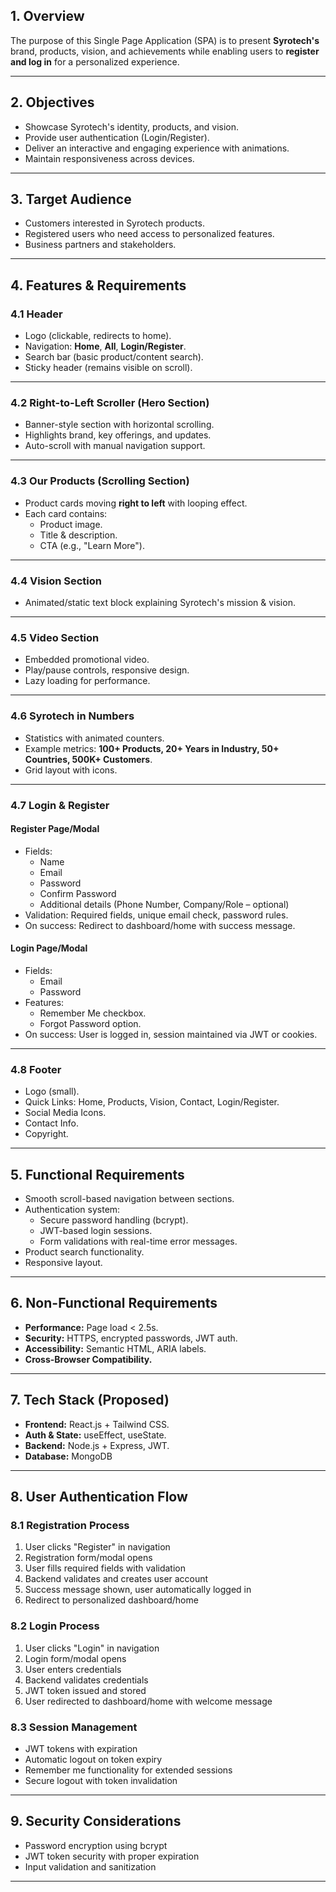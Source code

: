 
## 1. Overview

The purpose of this Single Page Application (SPA) is to present **Syrotech's** brand, products, vision, and achievements while enabling users to **register and log in** for a personalized experience.

---

## 2. Objectives

* Showcase Syrotech's identity, products, and vision.
* Provide user authentication (Login/Register).
* Deliver an interactive and engaging experience with animations.
* Maintain responsiveness across devices.

---

## 3. Target Audience

* Customers interested in Syrotech products.
* Registered users who need access to personalized features.
* Business partners and stakeholders.

---

## 4. Features & Requirements

### 4.1 **Header**

* Logo (clickable, redirects to home).
* Navigation: **Home**, **All**, **Login/Register**.
* Search bar (basic product/content search).
* Sticky header (remains visible on scroll).

---

### 4.2 **Right-to-Left Scroller (Hero Section)**

* Banner-style section with horizontal scrolling.
* Highlights brand, key offerings, and updates.
* Auto-scroll with manual navigation support.

---

### 4.3 **Our Products (Scrolling Section)**

* Product cards moving **right to left** with looping effect.
* Each card contains:
  * Product image.
  * Title & description.
  * CTA (e.g., "Learn More").

---

### 4.4 **Vision Section**

* Animated/static text block explaining Syrotech's mission & vision.

---

### 4.5 **Video Section**

* Embedded promotional video.
* Play/pause controls, responsive design.
* Lazy loading for performance.

---

### 4.6 **Syrotech in Numbers**

* Statistics with animated counters.
* Example metrics: **100+ Products, 20+ Years in Industry, 50+ Countries, 500K+ Customers**.
* Grid layout with icons.

---

### 4.7 **Login & Register**

#### **Register Page/Modal**

* Fields:
  * Name
  * Email
  * Password
  * Confirm Password
  * Additional details (Phone Number, Company/Role – optional)
* Validation: Required fields, unique email check, password rules.
* On success: Redirect to dashboard/home with success message.

#### **Login Page/Modal**

* Fields:
  * Email
  * Password
* Features:
  * Remember Me checkbox.
  * Forgot Password option.
* On success: User is logged in, session maintained via JWT or cookies.

---

### 4.8 **Footer**

* Logo (small).
* Quick Links: Home, Products, Vision, Contact, Login/Register.
* Social Media Icons.
* Contact Info.
* Copyright.

---

## 5. Functional Requirements

* Smooth scroll-based navigation between sections.
* Authentication system:
  * Secure password handling (bcrypt).
  * JWT-based login sessions.
  * Form validations with real-time error messages.
* Product search functionality.
* Responsive layout.

---

## 6. Non-Functional Requirements

* **Performance:** Page load < 2.5s.
* **Security:** HTTPS, encrypted passwords, JWT auth.
* **Accessibility:** Semantic HTML, ARIA labels.
* **Cross-Browser Compatibility.**

---

## 7. Tech Stack (Proposed)

* **Frontend:** React.js + Tailwind CSS.
* **Auth & State:** useEffect, useState.
* **Backend:** Node.js + Express, JWT.
* **Database:** MongoDB

---

## 8. User Authentication Flow

### 8.1 **Registration Process**
1. User clicks "Register" in navigation
2. Registration form/modal opens
3. User fills required fields with validation
4. Backend validates and creates user account
5. Success message shown, user automatically logged in
6. Redirect to personalized dashboard/home

### 8.2 **Login Process**
1. User clicks "Login" in navigation
2. Login form/modal opens
3. User enters credentials
4. Backend validates credentials
5. JWT token issued and stored
6. User redirected to dashboard/home with welcome message

### 8.3 **Session Management**
* JWT tokens with expiration
* Automatic logout on token expiry
* Remember me functionality for extended sessions
* Secure logout with token invalidation

---

## 9. Security Considerations

* Password encryption using bcrypt
* JWT token security with proper expiration
* Input validation and sanitization

---